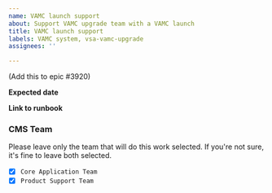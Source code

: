 ```yaml
---
name: VAMC launch support
about: Support VAMC upgrade team with a VAMC launch
title: VAMC launch support
labels: VAMC system, vsa-vamc-upgrade
assignees: ''

---
```


(Add this to epic #3920)

**Expected date**


**Link to runbook**

### CMS Team

Please leave only the team that will do this work selected. If you're not sure, it's fine to leave both selected.

- [x] `Core Application Team`
- [x] `Product Support Team`
